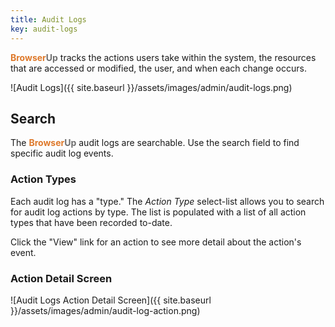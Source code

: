 ```yaml
---
title: Audit Logs
key: audit-logs
---
```


<span style="font-weight: bold; color: #de792b;">Browser</span><span style="font-weight: bold; color: #6e6e6e;">Up</span> tracks the actions users take within the system, the resources that are
accessed or modified, the user, and when each change occurs.

![Audit Logs]({{ site.baseurl }}/assets/images/admin/audit-logs.png)

## Search

The <span style="font-weight: bold; color: #de792b;">Browser</span><span style="font-weight: bold; color: #6e6e6e;">Up</span> audit logs are searchable. Use the search field to find specific audit
log events.

### Action Types

Each audit log has a "type."  The *Action Type* select-list allows you to search
for audit log actions by type. The list is populated with a list of
all action types that have been recorded to-date.

Click the "View" link for an action to see more detail about the action's event.

### Action Detail Screen

![Audit Logs Action Detail Screen]({{ site.baseurl }}/assets/images/admin/audit-log-action.png)








